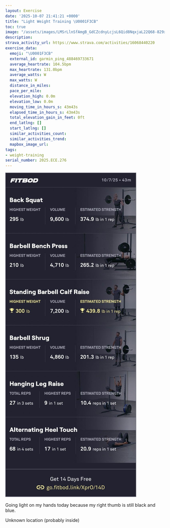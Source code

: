 ```yaml
---
layout: Exercise
date: '2025-10-07 21:41:21 +0000'
title: "Light Weight Training \U0001F3CB️"
toc: true
image: "/assets/images/LMSrLlnSfAmgB_GdCZcdnyLcjsL6Qid8NqxjaL22Q68-829x2048.jpg.jpeg"
description:
strava_activity_url: https://www.strava.com/activities/16068440220
exercise_data:
  emoji: "\U0001F3CB️"
  external_id: garmin_ping_488469733671
  average_heartrate: 104.5bpm
  max_heartrate: 131.0bpm
  average_watts: W
  max_watts: W
  distance_in_miles:
  pace_per_mile:
  elevation_high: 0.0m
  elevation_low: 0.0m
  moving_time_in_hours_s: 43m43s
  elapsed_time_in_hours_s: 43m43s
  total_elevation_gain_in_feet: 0ft
  end_latlng: []
  start_latlng: []
  similar_activities_count:
  similar_activities_trend:
  mapbox_image_url:
tags:
- weight-training
serial_number: 2025.ECE.276
---
```

![Light Weight Training](/assets/images/LMSrLlnSfAmgB_GdCZcdnyLcjsL6Qid8NqxjaL22Q68-829x2048.jpg.jpeg)

Going light on my hands today because my right thumb is still black and blue.

Unknown location (probably inside)
